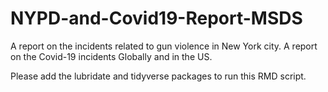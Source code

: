 # NYPD-and-Covid19-Report-MSDS
A report on the incidents related to gun violence in New York city.
A report on the Covid-19 incidents Globally and in the US.

Please add the lubridate and tidyverse packages to run this RMD script.
